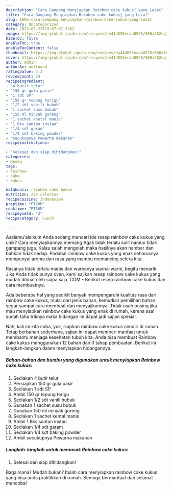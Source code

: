 ```yaml
---
description: "Cara Gampang Menyiapkan Rainbow cake kukus{ yang Lezat"
title: "Cara Gampang Menyiapkan Rainbow cake kukus{ yang Lezat"
slug: 1005-cara-gampang-menyiapkan-rainbow-cake-kukus-yang-lezat
category: Uncategorized
date: 2023-05-23T19:07:07.526Z
image: https://img-global.cpcdn.com/recipes/da44d855ecaa8578/680x482cq70/rainbow-cake-kukus-foto-resep-utama.jpg
hideToc: false
enableToc: true
enableTocContent: false
thumbnail: https://img-global.cpcdn.com/recipes/da44d855ecaa8578/680x482cq70/rainbow-cake-kukus-foto-resep-utama.jpg
cover: https://img-global.cpcdn.com/recipes/da44d855ecaa8578/680x482cq70/rainbow-cake-kukus-foto-resep-utama.jpg
author: Admin
authorAv: notfound
ratingvalue: 4.3
reviewcount: 24
recipeingredient:
- "4 butir telur"
- "150 gr gula pasir"
- "1 sdt SP"
- "150 gr tepung terigu"
- "1/2 sdt vanili bubuk"
- "1 sachet susu bubuk"
- "150 ml minyak goreng"
- "1 sachet kental manis"
- "1 Bks santan instan"
- "1/4 sdt garam"
- "1/4 sdt baking powder"
- "secukupnya Pewarna makanan"
recipeinstructions:

- "Selesai dan siap dihidangkan!"
categories:
- Resep
tags:
- rainbow
- cake
- kukus

katakunci: rainbow cake kukus 
nutrition: 254 calories
recipecuisine: Indonesian
preptime: "PT20M"
cooktime: "PT50M"
recipeyield: "2"
recipecategory: Lunch

---
```



Asalamu'alaikum Anda sedang mencari ide resep rainbow cake kukus yang unik? Cara menyiapkannya memang Agak tidak terlalu sulit namun tidak gampang juga. Kalau salah mengolah maka hasilnya akan hambar dan bahkan tidak sedap. Padahal rainbow cake kukus yang enak seharusnya mempunyai aroma dan rasa yang mampu memancing selera kita.


Rasanya tidak terlalu manis dan warnanya warna-warni, begitu menarik. Jika Anda tidak punya oven, kami sajikan resep rainbow cake kukus yang mudah dibuat oleh siapa saja. COM - Berikut resep rainbow cake kukus dan cara membuatnya.

Ada beberapa hal yang sedikit banyak mempengaruhi kualitas rasa dari rainbow cake kukus, mulai dari jenis bahan, kemudian pemilihan bahan segar sampai cara membuat dan menyajikannya. Tidak usah pusing jika mau menyiapkan rainbow cake kukus yang enak di rumah, karena asal sudah tahu triknya maka hidangan ini dapat jadi sajian spesial.


Nah, kali ini kita coba, yuk, siapkan rainbow cake kukus sendiri di rumah. Tetap berbahan sederhana, sajian ini dapat memberi manfaat untuk membantu menjaga kesehatan tubuh kita. Anda bisa membuat Rainbow cake kukus menggunakan 12 bahan dan 0 tahap pembuatan. Berikut ini langkah-langkah dalam menyiapkan hidangannya.

<!--inarticleads1-->

##### Bahan-bahan dan bumbu yang digunakan untuk menyiapkan Rainbow cake kukus:

1. Sediakan 4 butir telur
1. Persiapkan 150 gr gula pasir
1. Sediakan 1 sdt SP
1. Ambil 150 gr tepung terigu
1. Sediakan 1/2 sdt vanili bubuk
1. Gunakan 1 sachet susu bubuk
1. Gunakan 150 ml minyak goreng
1. Sediakan 1 sachet kental manis
1. Ambil 1 Bks santan instan
1. Sediakan 1/4 sdt garam
1. Sediakan 1/4 sdt baking powder
1. Ambil secukupnya Pewarna makanan




<!--inarticleads2-->

##### Langkah-langkah untuk memasak Rainbow cake kukus:


1. Selesai dan siap dihidangkan!



Bagaimana? Mudah bukan? Itulah cara menyiapkan rainbow cake kukus yang bisa anda praktikkan di rumah. Semoga bermanfaat dan selamat mencoba!
